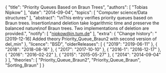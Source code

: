 {
    "title": "Priority Queues Based on Braun Trees",
    "authors": [
        "Tobias Nipkow"
    ],
    "date": "2014-09-04",
    "topics": [
        "Computer science/Data structures"
    ],
    "abstract": "\nThis entry verifies priority queues based on Braun trees. Insertion\nand deletion take logarithmic time and preserve the balanced nature\nof Braun trees. Two implementations of deletion are provided.",
    "notify": [
        "nipkow@in.tum.de"
    ],
    "extra": {
        "Change history": "[2019-12-16] Added theory Priority_Queue_Braun2 with second version of del_min"
    },
    "licence": "BSD",
    "olderReleases": [
        {
            "2019": "2019-06-11"
        },
        {
            "2018": "2018-08-16"
        },
        {
            "2017": "2017-10-10"
        },
        {
            "2016-1": "2016-12-17"
        },
        {
            "2016": "2016-02-22"
        },
        {
            "2015": "2015-05-27"
        },
        {
            "2014": "2014-09-04"
        }
    ],
    "theories": [
        "Priority_Queue_Braun2",
        "Priority_Queue_Braun",
        "Sorting_Braun"
    ]
}